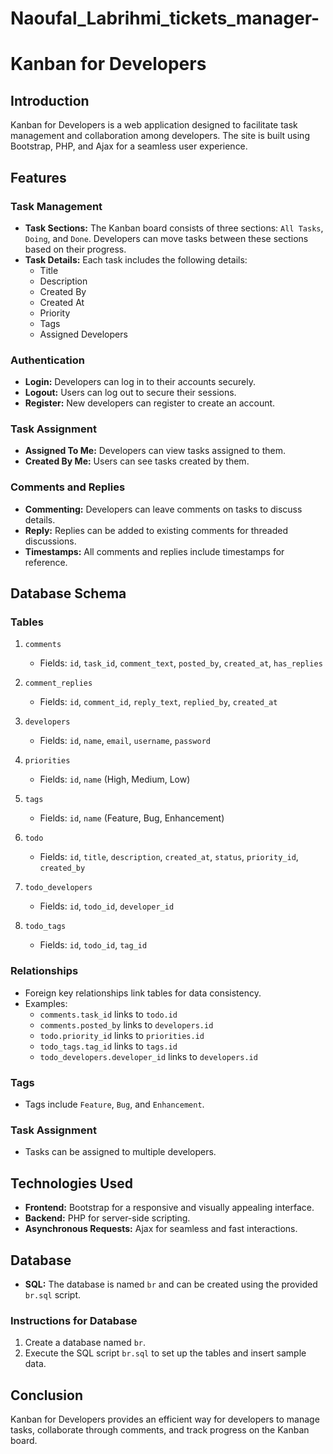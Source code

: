 # Naoufal_Labrihmi_tickets_manager-
# Kanban for Developers

## Introduction
Kanban for Developers is a web application designed to facilitate task management and collaboration among developers. The site is built using Bootstrap, PHP, and Ajax for a seamless user experience.

## Features

### Task Management
- **Task Sections:** The Kanban board consists of three sections: `All Tasks`, `Doing`, and `Done`. Developers can move tasks between these sections based on their progress.
- **Task Details:** Each task includes the following details:
  - Title
  - Description
  - Created By
  - Created At
  - Priority
  - Tags
  - Assigned Developers

### Authentication
- **Login:** Developers can log in to their accounts securely.
- **Logout:** Users can log out to secure their sessions.
- **Register:** New developers can register to create an account.

### Task Assignment
- **Assigned To Me:** Developers can view tasks assigned to them.
- **Created By Me:** Users can see tasks created by them.

### Comments and Replies
- **Commenting:** Developers can leave comments on tasks to discuss details.
- **Reply:** Replies can be added to existing comments for threaded discussions.
- **Timestamps:** All comments and replies include timestamps for reference.

## Database Schema

### Tables
1. `comments`
   - Fields: `id`, `task_id`, `comment_text`, `posted_by`, `created_at`, `has_replies`

2. `comment_replies`
   - Fields: `id`, `comment_id`, `reply_text`, `replied_by`, `created_at`

3. `developers`
   - Fields: `id`, `name`, `email`, `username`, `password`

4. `priorities`
   - Fields: `id`, `name` (High, Medium, Low)

5. `tags`
   - Fields: `id`, `name` (Feature, Bug, Enhancement)

6. `todo`
   - Fields: `id`, `title`, `description`, `created_at`, `status`, `priority_id`, `created_by`

7. `todo_developers`
   - Fields: `id`, `todo_id`, `developer_id`

8. `todo_tags`
   - Fields: `id`, `todo_id`, `tag_id`

### Relationships
- Foreign key relationships link tables for data consistency.
- Examples:
  - `comments.task_id` links to `todo.id`
  - `comments.posted_by` links to `developers.id`
  - `todo.priority_id` links to `priorities.id`
  - `todo_tags.tag_id` links to `tags.id`
  - `todo_developers.developer_id` links to `developers.id`

### Tags
- Tags include `Feature`, `Bug`, and `Enhancement`.

### Task Assignment
- Tasks can be assigned to multiple developers.

## Technologies Used
- **Frontend:** Bootstrap for a responsive and visually appealing interface.
- **Backend:** PHP for server-side scripting.
- **Asynchronous Requests:** Ajax for seamless and fast interactions.

## Database
- **SQL:** The database is named `br` and can be created using the provided `br.sql` script.

### Instructions for Database
1. Create a database named `br`.
2. Execute the SQL script `br.sql` to set up the tables and insert sample data.

## Conclusion
Kanban for Developers provides an efficient way for developers to manage tasks, collaborate through comments, and track progress on the Kanban board.


